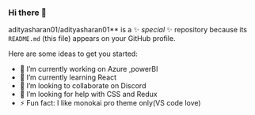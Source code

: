 ### Hi there 👋

adityasharan01/adityasharan01** is a ✨ _special_ ✨ repository because its `README.md` (this file) appears on your GitHub profile.

Here are some ideas to get you started:

- 🔭 I’m currently working on Azure ,powerBI
- 🌱 I’m currently learning React
- 👯 I’m looking to collaborate on Discord
- 🤔 I’m looking for help with CSS and Redux 
- ⚡ Fun fact: I like monokai pro theme only(VS code love)
